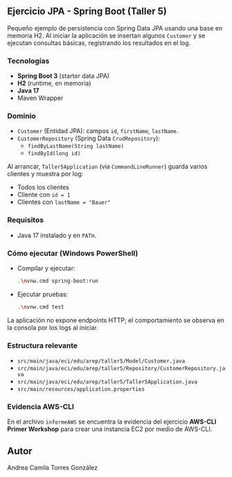 ## Ejercicio JPA - Spring Boot (Taller 5)

Pequeño ejemplo de persistencia con Spring Data JPA usando una base en memoria H2. Al iniciar la aplicación se insertan algunos `Customer` y se ejecutan consultas básicas, registrando los resultados en el log.

### Tecnologías
- **Spring Boot 3** (starter data JPA)
- **H2** (runtime, en memoria)
- **Java 17**
- Maven Wrapper

### Dominio
- `Customer` (Entidad JPA): campos `id`, `firstName`, `lastName`.
- `CustomerRepository` (Spring Data `CrudRepository`):
  - `findByLastName(String lastName)`
  - `findById(long id)`

Al arrancar, `Taller5Application` (via `CommandLineRunner`) guarda varios clientes y muestra por log:
- Todos los clientes
- Cliente con `id = 1`
- Clientes con `lastName = "Bauer"`

### Requisitos
- Java 17 instalado y en `PATH`.

### Cómo ejecutar (Windows PowerShell)
- Compilar y ejecutar:
  ```bash
  .\mvnw.cmd spring-boot:run
  ```
- Ejecutar pruebas:
  ```bash
  .\mvnw.cmd test
  ```

La aplicación no expone endpoints HTTP; el comportamiento se observa en la consola por los logs al iniciar.

### Estructura relevante
- `src/main/java/eci/edu/arep/taller5/Model/Customer.java`
- `src/main/java/eci/edu/arep/taller5/Repository/CustomerRepository.java`
- `src/main/java/eci/edu/arep/taller5/Taller5Application.java`
- `src/main/resources/application.properties`

### Evidencia AWS-CLI
En el archivo `informeAWS` se encuentra la evidencia del ejercicio **AWS-CLI Primer Workshop** para crear una instancia EC2 por medio de AWS-CLI.

## Autor
Andrea Camila Torres González


